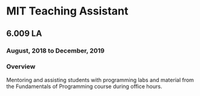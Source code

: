 # MIT Teaching Assistant
## 6.009 LA
### August, 2018 to December, 2019  
### Overview
Mentoring and assisting students with programming labs and material from the Fundamentals of Programming course during office hours.
